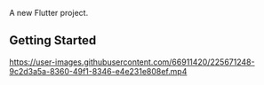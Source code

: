 A new Flutter project.

## Getting Started

https://user-images.githubusercontent.com/66911420/225671248-9c2d3a5a-8360-49f1-8346-e4e231e808ef.mp4



